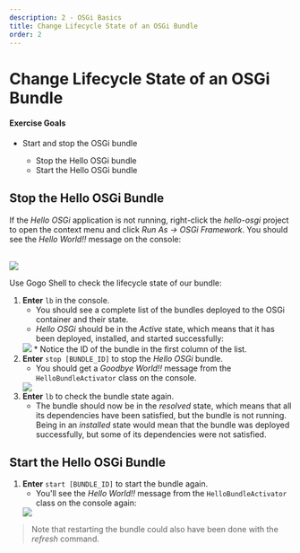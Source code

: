 ```yaml
---
description: 2 - OSGi Basics
title: Change Lifecycle State of an OSGi Bundle
order: 2
---
```


# Change Lifecycle State of an OSGi Bundle

<div class="ahead">
<h4>Exercise Goals</h4>
	<ul>
	<li>Start and stop the OSGi bundle</li>
		<ul>
			<li>Stop the Hello OSGi bundle</li>
			<li>Start the Hello OSGi bundle</li>
		</ul>
	</ul>
</div>

## Stop the Hello OSGi Bundle

If the *Hello OSGi* application is not running, right-click the *hello-osgi* project to open the context menu and click *Run As → OSGi Framework*. You should see the *Hello World!!* message on the console:

<br />

<img src="../images/run-application.png" style="max-height: 25%;"/>

<br />

Use Gogo Shell to check the lifecycle state of our bundle:
1. **Enter** `lb` in the console.
	* You should see a complete list of the bundles deployed to the OSGi container and their state.
	* *Hello OSGi* should be in the *Active* state, which means that it has been deployed, installed, and started successfully:
	<img src="../images/check-bundle-state.png" style="max-height: 14%;"/>
	* Notice the ID of the bundle in the first column of the list.
1. **Enter** `stop [BUNDLE_ID]` to stop the _Hello OSGi_ bundle.
	* You should get a *Goodbye World!!* message from the `HelloBundleActivator` class on the console.
	<img src="../images/stop-the-bundle.png" style="max-height: 14%;"/>
1. **Enter** `lb` to check the bundle state again.
	* The bundle should now be in the *resolved* state, which means that all its dependencies have been satisfied, but the bundle is not running. Being in an *installed* state would mean that the bundle was deployed successfully, but some of its dependencies were not satisfied.

## Start the Hello OSGi Bundle

1. **Enter** `start [BUNDLE_ID]` to start the bundle again.
	* You'll see the *Hello World!!* message from the `HelloBundleActivator` class on the console again:
	<img src="../images/restart-the-bundle.png" style="max-height: 100%;"/>

> Note that restarting the bundle could also have been done with the *refresh* command.
